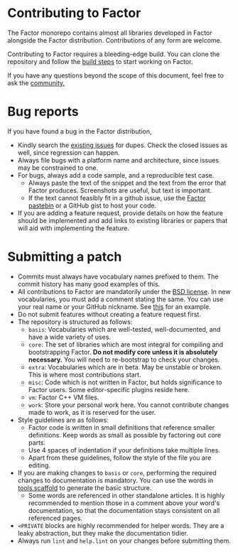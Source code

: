 # Contributing to Factor

The Factor monorepo contains almost all libraries developed in Factor alongside the Factor distribution.
Contributions of any form are welcome.

Contributing to Factor requires a bleeding-edge build. You can clone the repository and follow the [build steps](README.md#building-factor-from-source) to start working on Factor.

If you have any questions beyond the scope of this document, feel free to ask the [community.](https://www.concatenative.org/wiki/view/Factor/Community)

# Bug reports
If you have found a bug in the Factor distribution,
- Kindly search the [existing issues](https://github.com/factor/factor/issues?q=is%3Aissue) for dupes. Check the closed issues as well, since regression can happen.
- Always file bugs with a platform name and architecture, since issues may be constrained to one.
- For bugs, always add a code sample, and a reproducible test case.
  - Always paste the text of the snippet and the text from the error that Factor produces. Screenshots are useful, but text is important.
  - If the text cannot feasibly fit in a github issue, use the [Factor pastebin](https://paste.factorcode.org/) or a GitHub gist to host your code.
- If you are adding a feature request, provide details on how the feature should be implemented and add links to existing libraries or papers that will aid with implementing the feature.

# Submitting a patch
- Commits must always have vocabulary names prefixed to them. The commit history has many good examples of this.
- All contributions to Factor are mandatorily under the [BSD license](LICENSE.txt). In new vocabularies, you must add a comment stating the same. You can use your real name or your GitHub nickname. See [this](https://github.com/factor/factor/blob/master/core/alien/alien.factor) for an example.
- Do not submit features without creating a feature request first.
- The repository is structured as follows:
  - `basis`: Vocabularies which are well-tested, well-documented, and have a wide variety of uses.
  - `core`: The set of libraries which are most integral for compiling and bootstrapping Factor. **Do not modify core unless it is absolutely necessary.** You will need to re-bootstrap to check your changes.
  - `extra`: Vocabularies which are in beta. May be unstable or broken. This is where most contributions start.
  - `misc`: Code which is not written in Factor, but holds significance to Factor users. Some editor-specific plugins reside here.
  - `vm`: Factor C++ VM files.
  - `work`: Store your personal work here. You cannot contribute changes made to work, as it is reserved for the user.
- Style guidelines are as follows:
  - Factor code is written in small definitions that reference smaller definitions. Keep words as small as possible by factoring out core parts.
  - Use 4 spaces of indentation if your definitions take multiple lines.
  - Apart from these guidelines, follow the style of the file you are editing.
- If you are making changes to `basis` or `core`, performing the required changes to documentation is mandatory. You can use the words in
  [tools.scaffold](https://docs.factorcode.org/content/article-tools.scaffold.html) to generate the basic structure.
  - Some words are referenced in other standalone articles. It is highly recommended to mention those in a comment above your word's documentation,
    so that the documentation stays consistent on all referenced pages.
- `<PRIVATE` blocks are highly recommended for helper words. They are a leaky abstraction, but they make the documentation tidier.
- Always run `lint` and `help.lint` on your changes before submitting them.
